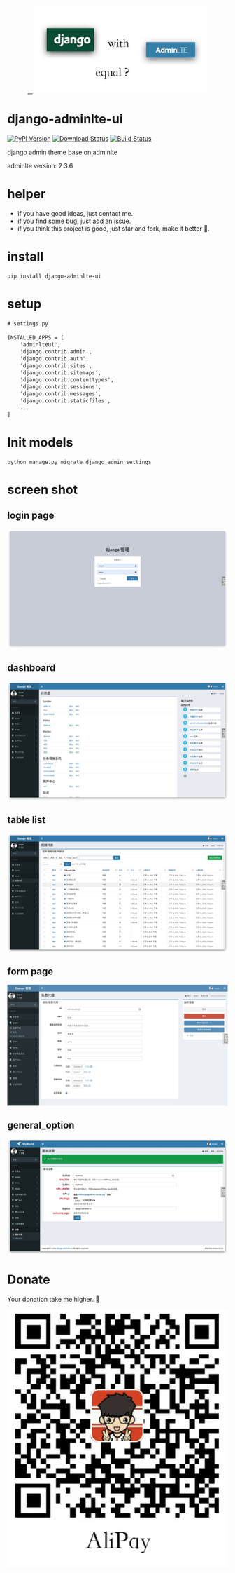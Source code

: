 <p align="center">
  <a href="https://github.com/wuyue92tree/django-adminlte-ui">
    <img alt="title" src="./images/django-adminlte-ui.jpg" width="400">
  </a>
</p>

# django-adminlte-ui
[![PyPI Version](https://img.shields.io/pypi/v/django-adminlte-ui.svg)](https://pypi.python.org/pypi/django-adminlte-ui)
[![Download Status](https://img.shields.io/pypi/dm/django-adminlte-ui.svg)](https://pypi.python.org/pypi/django-adminlte-ui)
[![Build Status](https://api.travis-ci.org/wuyue92tree/django-adminlte-ui.svg)](https://travis-ci.org/wuyue92tree/django-adminlte-ui)

django admin theme base on adminlte

adminlte version: 2.3.6

# helper

- if you have good ideas, just contact me.
- if you find some bug, just add an issue.
- if you think this project is good, just star and fork, make it better 🍉.

# install

```
pip install django-adminlte-ui
```

# setup

```
# settings.py

INSTALLED_APPS = [
    'adminlteui',
    'django.contrib.admin',
    'django.contrib.auth',
    'django.contrib.sites',
    'django.contrib.sitemaps',
    'django.contrib.contenttypes',
    'django.contrib.sessions',
    'django.contrib.messages',
    'django.contrib.staticfiles',
    ...
]
```

# Init models
```
python manage.py migrate django_admin_settings
```

# screen shot

## login page
![login](./images/login.jpg)

## dashboard
![dashboard](./images/dashboard.jpg)

## table list
![table list](./images/table-list.jpg)

## form page
![form page](./images/form.png)

## general_option
![general_option](./images/general_option.jpg)

# Donate

Your donation take me higher. 🚀

![alipay](./images/alipay.png)

